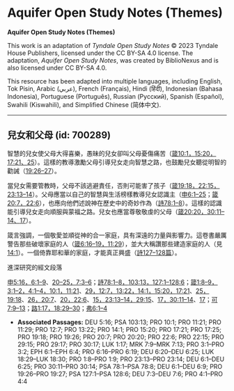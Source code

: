 # Aquifer Open Study Notes (Themes)

**Aquifer Open Study Notes (Themes)**

This work is an adaptation of *Tyndale Open Study Notes* © 2023 Tyndale House Publishers, licensed under the CC BY\-SA 4\.0 license. The adaptation, *Aquifer Open Study Notes*, was created by BiblioNexus and is also licensed under CC BY\-SA 4\.0\.

This resource has been adapted into multiple languages, including English, Tok Pisin, Arabic (عربي), French (Français), Hindi (हिंदी), Indonesian (Bahasa Indonesia), Portuguese (Português), Russian (Русский), Spanish (Español), Swahili (Kiswahili), and Simplified Chinese (简体中文).



--------------------------------

## 兒女和父母 (id: 700289)

智慧的兒女使父母大得喜樂，愚昧的兒女卻叫父母憂傷痛苦（[箴10:1，](https://ref.ly/Prov10:1)[15:20，](https://ref.ly/Prov15:20)[17:21、](https://ref.ly/Prov17:21)[25](https://ref.ly/Prov17:25)）。這樣的教導激勵父母引導兒女走向智慧之路，也鼓勵兒女聽從明智的勸誡（[19:26–27](https://ref.ly/Prov19:26-Prov19:27)）。

當兒女需要管教時，父母不該逃避責任，否則可能害了孩子（[箴19:18，](https://ref.ly/Prov19:18)[22:15，](https://ref.ly/Prov22:15)[23:13–14](https://ref.ly/Prov23:13-Prov23:14)）。父母應當以自己的智慧與生活榜樣教導兒女認識主（[申6:1–25](https://ref.ly/Deut6:1-Deut6:25)；[箴20:7，](https://ref.ly/Prov20:7)[22:6](https://ref.ly/Prov22:6)），也應向他們述說神在歷史中的奇妙作為（[詩78:1–8](https://ref.ly/Ps78:1-Ps78:8)）。這樣的認識能引導兒女走向順服與蒙福之路。兒女也應當尊敬敬虔的父母（[箴20:20，](https://ref.ly/Prov20:20)[30:11–14、](https://ref.ly/Prov30:11-Prov30:14)[17](https://ref.ly/Prov30:17)）。

箴言強調，一個敬愛並順從神的合一家庭，具有深遠的力量與影響力。這卷書嚴厲警告那些破壞家庭的人（[箴6:16–19，](https://ref.ly/Prov6:16-Prov6:19)[11:29](https://ref.ly/Prov11:29)），並大大稱讚那些建造家庭的人（見[14:1](https://ref.ly/Prov14:1)）。一個倚靠耶和華的家庭，才能真正興盛（[詩127–128篇](https://ref.ly/Ps127:1-Ps128:6)）。

進深研究的經文段落

[申5:16，](https://ref.ly/Deut5:16)[6:1–9](https://ref.ly/Deut6:1-Deut6:9)、[20–25，](https://ref.ly/Deut6:20-Deut6:25)[7:3–6](https://ref.ly/Deut7:3-Deut7:6)；[詩78:1–8，](https://ref.ly/Ps78:1-Ps78:8)[103:13，](https://ref.ly/Ps103:13)[127:1–128:6](https://ref.ly/Ps127:1-Ps128:6)；[箴1:8–9，](https://ref.ly/Prov1:8-Prov1:9)[3:1–2，](https://ref.ly/Prov3:1-Prov3:2)[4:1–4，](https://ref.ly/Prov4:1-Prov4:4)[10:1，](https://ref.ly/Prov10:1)[11:21](https://ref.ly/Prov11:21)、[29，](https://ref.ly/Prov11:29)[12:7，](https://ref.ly/Prov12:7)[13:22，](https://ref.ly/Prov13:22)[14:1，](https://ref.ly/Prov14:1)[15:20，](https://ref.ly/Prov15:20)[17:21](https://ref.ly/Prov17:21)、[25，](https://ref.ly/Prov17:25)[19:18](https://ref.ly/Prov19:18)、[26，](https://ref.ly/Prov19:26)[20:7](https://ref.ly/Prov20:7)、[20，](https://ref.ly/Prov20:20)[22:6](https://ref.ly/Prov22:6)、[15，](https://ref.ly/Prov22:15)[23:13–14，](https://ref.ly/Prov23:13-Prov23:14)[29:15](https://ref.ly/Prov29:15)、[17，](https://ref.ly/Prov29:17)[30:11–14](https://ref.ly/Prov30:11-Prov30:14)、[17](https://ref.ly/Prov30:17)；[可7:9–13](https://ref.ly/Mark7:9-Mark7:13)；[路1:17，](https://ref.ly/Luke1:17)[18:29–30](https://ref.ly/Luke18:29-Luke18:30)；[弗6:1–4](https://ref.ly/Eph6:1-Eph6:4)

* **Associated Passages:** DEU 5:16; PSA 103:13; PRO 10:1; PRO 11:21; PRO 11:29; PRO 12:7; PRO 13:22; PRO 14:1; PRO 15:20; PRO 17:21; PRO 17:25; PRO 19:18; PRO 19:26; PRO 20:7; PRO 20:20; PRO 22:6; PRO 22:15; PRO 29:15; PRO 29:17; PRO 30:17; LUK 1:17; MRK 7:9–MRK 7:13; PRO 3:1–PRO 3:2; EPH 6:1–EPH 6:4; PRO 6:16–PRO 6:19; DEU 6:20–DEU 6:25; LUK 18:29–LUK 18:30; PRO 1:8–PRO 1:9; PRO 23:13–PRO 23:14; DEU 6:1–DEU 6:25; PRO 30:11–PRO 30:14; PSA 78:1–PSA 78:8; DEU 6:1–DEU 6:9; PRO 19:26–PRO 19:27; PSA 127:1–PSA 128:6; DEU 7:3–DEU 7:6; PRO 4:1–PRO 4:4

